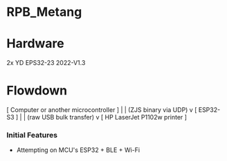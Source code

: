 # RPB_Metang

# Hardware
2x YD EPS32-23 2022-V1.3

# Flowdown
[ Computer or another microcontroller ]
         |
         |  (ZJS binary via UDP)
         v
     [ ESP32-S3 ]
         |
         |  (raw USB bulk transfer)
         v
 [ HP LaserJet P1102w printer ]

### Initial Features
- Attempting on MCU's ESP32 + BLE + Wi-Fi
